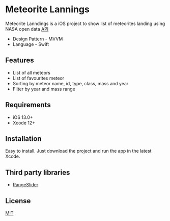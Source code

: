# Meteorite Lannings

Meteorite Lanndings is a iOS project to show list of meteorites landing using NASA open data [API](https://data.nasa.gov/resource/y77d-th95.json)

- Design Pattern - MVVM
- Language - Swift

## Features

- List of all meteors
- List of favourites meteor
- Sorting by meteor name, id, type, class, mass and year
- Filter by year and mass range

## Requirements

- iOS 13.0+
- Xcode 12+ 

## Installation

Easy to install. Just download the project and run the app in the latest Xcode. 

## Third party libraries
- [RangeSlider](https://github.com/warchimede/RangeSlider)


## License
[MIT](https://choosealicense.com/licenses/mit/)
